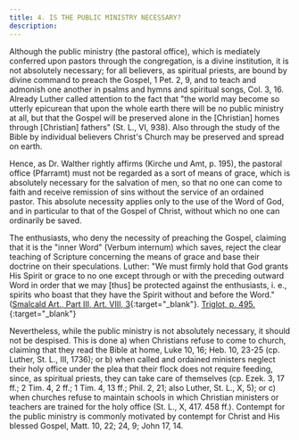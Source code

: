 ```yaml
---
title: 4. IS THE PUBLIC MINISTRY NECESSARY?
description: 
---
```


Although the public ministry (the pastoral office), which is mediately conferred upon pastors through the congregation, is a divine institution, it is not absolutely necessary; for all believers, as spiritual priests, are bound by divine command to preach the Gospel, 1 Pet. 2, 9, and to teach and admonish one another in psalms and hymns and spiritual songs, Col. 3, 16. Already Luther called attention to the fact that "the world may become so utterly epicurean that upon the whole earth there will be no public ministry at all, but that the Gospel will be preserved alone in the [Christian] homes through [Christian] fathers" (St. L., VI, 938). Also through the study of the Bible by individual believers Christ's Church may be preserved and spread on earth.

Hence, as Dr. Walther rightly affirms (Kirche und Amt, p. 195), the pastoral office (Pfarramt) must not be regarded as a sort of means of grace, which is absolutely necessary for the salvation of men, so that no one can come to faith and receive remission of sins without the service of an ordained pastor. This absolute necessity applies only to the use of the Word of God, and in particular to that of the Gospel of Christ, without which no one can ordinarily be saved.

The enthusiasts, who deny the necessity of preaching the Gospel, claiming that it is the "inner Word" (Verbum internum) which saves, reject the clear teaching of Scripture concerning the means of grace and base their doctrine on their speculations. Luther: "We must firmly hold that God grants His Spirit or grace to no one except through or with the preceding outward Word in order that we may [thus] be protected against the enthusiasts, i. e., spirits who boast that they have the Spirit without and before the Word." ([Smalcald Art., Part III, Art. VIII, 3](https://boc.confident.faith/sa-iii-viii-0003){:target="_blank"}. [Triglot, p. 495.](https://archive.org/details/concordiatriglot0000vari/page/494/mode/2up){:target="_blank"}

Nevertheless, while the public ministry is not absolutely necessary, it should not be despised. This is done a) when Christians refuse to come to church, claiming that they read the Bible at home, Luke 10, 16; Heb. 10, 23-25 (cp. Luther, St. L., III, 1736); or b) when called and ordained ministers neglect their holy office under the plea that their flock does not require feeding, since, as spiritual priests, they can take care of themselves (cp. Ezek. 3, 17 ff.; 2 Tim. 4, 2 ff.; 1 Tim. 4, 13 ff.; Phil. 2, 21; also Luther, St. L., X, 5); or c) when churches refuse to maintain schools in which Christian ministers or teachers are trained for the holy office (St. L., X, 417. 458 ff.). Contempt for the public ministry is commonly motivated by contempt for Christ and His blessed Gospel, Matt. 10, 22; 24, 9; John 17, 14.